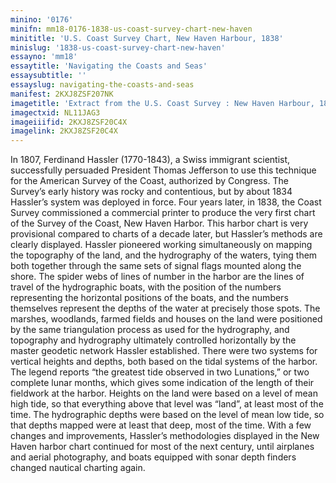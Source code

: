 ```yaml
---
minino: '0176'
minifn: mm18-0176-1838-us-coast-survey-chart-new-haven
minititle: 'U.S. Coast Survey Chart, New Haven Harbour, 1838'
minislug: '1838-us-coast-survey-chart-new-haven'
essayno: 'mm18'
essaytitle: 'Navigating the Coasts and Seas'
essaysubtitle: ''
essayslug: navigating-the-coasts-and-seas
manifest: 2KXJ8ZSF207NK
imagetitle: 'Extract from the U.S. Coast Survey : New Haven Harbour, 1838'
imagectxid: NL11JAG3
imageiiifid: 2KXJ8ZSF20C4X
imagelink: 2KXJ8ZSF20C4X
---
```

In 1807, Ferdinand Hassler (1770-1843), a Swiss immigrant scientist, successfully persuaded President Thomas Jefferson to use this technique for the American Survey of the Coast, authorized by Congress. The Survey’s early history was rocky and contentious, but by about 1834 Hassler’s system was deployed in force. Four years later, in 1838, the Coast Survey commissioned a commercial printer to produce the very first chart of the Survey of the Coast, New Haven Harbor. This harbor chart is very provisional compared to charts of a decade later, but Hassler’s methods are clearly displayed. Hassler pioneered working simultaneously on mapping the topography of the land, and the hydrography of the waters, tying them both together through the same sets of signal flags mounted along the shore. The spider webs of lines of number in the harbor are the lines of travel of the hydrographic boats, with the position of the numbers representing the horizontal positions of the boats, and the numbers themselves represent the depths of the water at precisely those spots. The marshes, woodlands, farmed fields and houses on the land were positioned by the same triangulation process as used for the hydrography, and topography and hydrography ultimately controlled horizontally by the master geodetic network Hassler established. There were two systems for vertical heights and depths, both based on the tidal systems of the harbor. The legend reports “the greatest tide observed in two Lunations,” or two complete lunar months, which gives some indication of the length of their fieldwork at the harbor. Heights on the land were based on a level of mean high tide, so that everything above that level was “land”, at least most of the time. The hydrographic depths were based on the level of mean low tide, so that depths mapped were at least that deep, most of the time. With a few changes and improvements, Hassler’s methodologies displayed in the New Haven harbor chart continued for most of the next century, until airplanes and aerial photography, and boats equipped with sonar depth finders changed nautical charting again.

